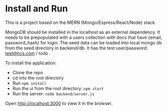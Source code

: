# Install and Run

This is a project based on the MERN (Mongo/Express/React/Node) stack. 

MongoDB should be installed in the localhost as an external dependency. It needs to be prepopulated with a users collection with docs that have {email, password_hash} for login. The seed data can be loaded into local mongo db from the seed directory in backend/db.
It has the test user/password: test@hcs.com / todo

To install the application:

   - Clone the repo
   - cd into the root directory
   - Run `npm install`
   - Run the ui from the root directory: `npm start`
   - Run the server: `node backend/server.js`

Open [http://localhost:3000](http://localhost:3000) to view it in the browser.
